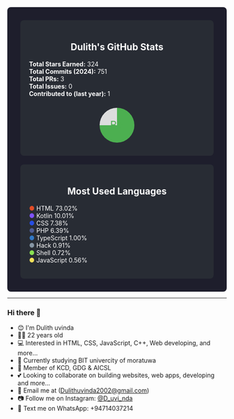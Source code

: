 <div style="display: flex; justify-content: space-around; flex-wrap: wrap; background-color: #1e1e2c; padding: 20px; border-radius: 8px; color: white;">

  <div style="flex: 1; min-width: 300px; margin: 10px; background-color: #282c34; border-radius: 8px; padding: 20px;">
    <h2 style="text-align: center;">Dulith's GitHub Stats</h2>
    <ul style="list-style: none; padding: 0;">
      <li><strong>Total Stars Earned:</strong> 324</li>
      <li><strong>Total Commits (2024):</strong> 751</li>
      <li><strong>Total PRs:</strong> 3</li>
      <li><strong>Total Issues:</strong> 0</li>
      <li><strong>Contributed to (last year):</strong> 1</li>
    </ul>
    <div style="display: flex; justify-content: center; align-items: center; height: 100px;">
      <div style="width: 80px; height: 80px; border-radius: 50%; background: conic-gradient(#4caf50 75%, #ddd 75%); display: flex; justify-content: center; align-items: center; font-size: 24px; color: #4caf50;">B+</div>
    </div>
  </div>

  <div style="flex: 1; min-width: 300px; margin: 10px; background-color: #282c34; border-radius: 8px; padding: 20px;">
    <h2 style="text-align: center;">Most Used Languages</h2>
    <ul style="list-style: none; padding: 0;">
      <li><span style="color: #e34c26;">●</span> HTML 73.02%</li>
      <li><span style="color: #7f52ff;">●</span> Kotlin 10.01%</li>
      <li><span style="color: #264de4;">●</span> CSS 7.38%</li>
      <li><span style="color: #4f5d95;">●</span> PHP 6.39%</li>
      <li><span style="color: #3178c6;">●</span> TypeScript 1.00%</li>
      <li><span style="color: #8695a4;">●</span> Hack 0.91%</li>
      <li><span style="color: #89e051;">●</span> Shell 0.72%</li>
      <li><span style="color: #f1e05a;">●</span> JavaScript 0.56%</li>
    </ul>
  </div>

</div>

---

### Hi there 👋

- 😊 I'm Dulith uvinda
- 🧑‍🎓 22 years old
- 💻 Interested in HTML, CSS, JavaScript, C++, Web developing, and more...
- 📘 Currently studying BIT univercity of moratuwa
- 🏢 Member of KCD, GDG & AICSL
- 💕 Looking to collaborate on building websites, web apps, developing and more...
- 📧 Email me at (Dulithuvinda2002@gmail.com)
- 📷 Follow me on Instagram: [@D_uvi_nda](https://www.instagram.com/d_uvi_nda/profilecard/?igsh=OTI5cDNyODN6aDZw)
- 💬 Text me on WhatsApp: +94714037214
